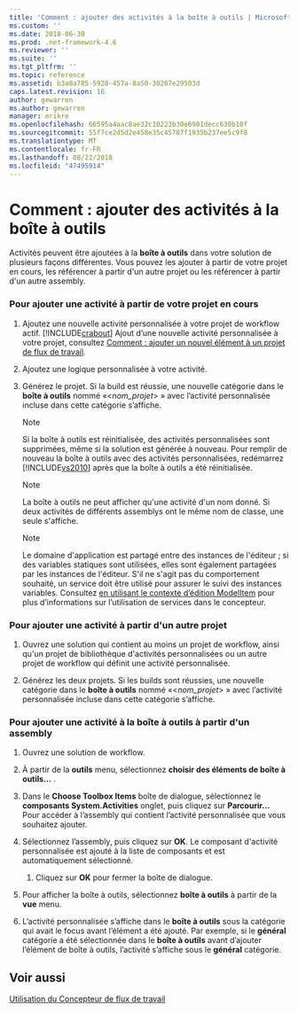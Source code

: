```yaml
---
title: 'Comment : ajouter des activités à la boîte à outils | Microsoft Docs'
ms.custom: ''
ms.date: 2018-06-30
ms.prod: .net-framework-4.6
ms.reviewer: ''
ms.suite: ''
ms.tgt_pltfrm: ''
ms.topic: reference
ms.assetid: b3a8a785-5928-457a-8a50-30267e29503d
caps.latest.revision: 16
author: gewarren
ms.author: gewarren
manager: erikre
ms.openlocfilehash: 66595a4aac8ae32c10223b30e6901decc630b10f
ms.sourcegitcommit: 55f7ce2d5d2e458e35c45787f1935b237ee5c9f8
ms.translationtype: MT
ms.contentlocale: fr-FR
ms.lasthandoff: 08/22/2018
ms.locfileid: "47495914"
---
```

# <a name="how-to-add-activities-to-the-toolbox"></a>Comment : ajouter des activités à la boîte à outils
Activités peuvent être ajoutées à la **boîte à outils** dans votre solution de plusieurs façons différentes. Vous pouvez les ajouter à partir de votre projet en cours, les référencer à partir d'un autre projet ou les référencer à partir d'un autre assembly.  
  
### <a name="to-add-an-activity-from-within-your-current-project"></a>Pour ajouter une activité à partir de votre projet en cours  
  
1.  Ajoutez une nouvelle activité personnalisée à votre projet de workflow actif. [!INCLUDE[crabout](../includes/crabout-md.md)] Ajout d’une nouvelle activité personnalisée à votre projet, consultez [Comment : ajouter un nouvel élément à un projet de flux de travail](../workflow-designer/how-to-add-a-new-item-to-a-workflow-project.md).  
  
2.  Ajoutez une logique personnalisée à votre activité.  
  
3.  Générez le projet. Si la build est réussie, une nouvelle catégorie dans le **boîte à outils** nommé «\<*nom_projet*> » avec l’activité personnalisée incluse dans cette catégorie s’affiche.  
  
    > [!NOTE]
    >  Si la boîte à outils est réinitialisée, des activités personnalisées sont supprimées, même si la solution est générée à nouveau. Pour remplir de nouveau la boîte à outils avec des activités personnalisées, redémarrez [!INCLUDE[vs2010](../includes/vs2010-md.md)] après que la boîte à outils a été réinitialisée.  
  
    > [!NOTE]
    >  La boîte à outils ne peut afficher qu'une activité d'un nom donné. Si deux activités de différents assemblys ont le même nom de classe, une seule s'affiche.  
  
    > [!NOTE]
    >  Le domaine d'application est partagé entre des instances de l'éditeur ; si des variables statiques sont utilisées, elles sont également partagées par les instances de l'éditeur. S'il ne s'agit pas du comportement souhaité, un service doit être utilisé pour assurer le suivi des instances variables. Consultez [en utilisant le contexte d’édition ModelItem](http://msdn.microsoft.com/library/7f9f1ea5-0147-4079-8eca-be94f00d3aa1) pour plus d’informations sur l’utilisation de services dans le concepteur.  
  
### <a name="to-add-an-activity-from-within-a-different-project"></a>Pour ajouter une activité à partir d'un autre projet  
  
1.  Ouvrez une solution qui contient au moins un projet de workflow, ainsi qu'un projet de bibliothèque d'activités personnalisées ou un autre projet de workflow qui définit une activité personnalisée.  
  
2.  Générez les deux projets. Si les builds sont réussies, une nouvelle catégorie dans le **boîte à outils** nommé «\<*nom_projet*> » avec l’activité personnalisée incluse dans cette catégorie s’affiche.  
  
### <a name="to-add-an-activity-to-the-toolbox-from-an-assembly"></a>Pour ajouter une activité à la boîte à outils à partir d'un assembly  
  
1.  Ouvrez une solution de workflow.  
  
2.  À partir de la **outils** menu, sélectionnez **choisir des éléments de boîte à outils...** .  
  
3.  Dans le **Choose Toolbox Items** boîte de dialogue, sélectionnez le **composants System.Activities** onglet, puis cliquez sur **Parcourir...** Pour accéder à l’assembly qui contient l’activité personnalisée que vous souhaitez ajouter.  
  
4.  Sélectionnez l’assembly, puis cliquez sur **OK**. Le composant d'activité personnalisée est ajouté à la liste de composants et est automatiquement sélectionné.  
  
    1.  Cliquez sur **OK** pour fermer la boîte de dialogue.  
  
5.  Pour afficher la boîte à outils, sélectionnez **boîte à outils** à partir de la **vue** menu.  
  
6.  L’activité personnalisée s’affiche dans le **boîte à outils** sous la catégorie qui avait le focus avant l’élément a été ajouté. Par exemple, si le **général** catégorie a été sélectionnée dans le **boîte à outils** avant d’ajouter l’élément de boîte à outils, l’activité s’affiche sous le **général** catégorie.  
  
## <a name="see-also"></a>Voir aussi  
 [Utilisation du Concepteur de flux de travail](../workflow-designer/using-the-workflow-designer.md)